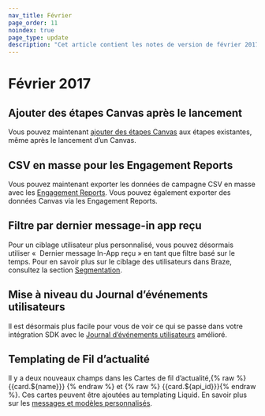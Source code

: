 ```yaml
---
nav_title: Février
page_order: 11
noindex: true
page_type: update
description: "Cet article contient les notes de version de février 2017."
---
```


# Février 2017

## Ajouter des étapes Canvas après le lancement

Vous pouvez maintenant [ajouter des étapes Canvas][23] aux étapes existantes, même après le lancement d’un Canvas.

## CSV en masse pour les Engagement Reports

Vous pouvez maintenant exporter les données de campagne CSV en masse avec les [Engagement Reports][22]. Vous pouvez également exporter des données Canvas via les Engagement Reports.

## Filtre par dernier message-in app reçu

Pour un ciblage utilisateur plus personnalisé, vous pouvez désormais utiliser «  Dernier message In-App reçu » en tant que filtre basé sur le temps. Pour en savoir plus sur le ciblage des utilisateurs dans Braze, consultez la section [Segmentation][21].

## Mise à niveau du Journal d’événements utilisateurs

Il est désormais plus facile pour vous de voir ce qui se passe dans votre intégration SDK avec le [Journal d’événements utilisateurs][20] amélioré.

## Templating de Fil d’actualité

Il y a deux nouveaux champs dans les Cartes de fil d’actualité,{% raw %} {{card.${name}}} {% endraw %} et {% raw %}  {{card.${api_id}}}{% endraw %}. Ces cartes peuvent être ajoutées au templating Liquid. En savoir plus sur les [messages et modèles personnalisés][19].

[19]: {{site.baseurl}}/user_guide/personalization_and_dynamic_content/personalized_messaging/#personalized-messaging
[20]: {{site.baseurl}}/user_guide/administrative/app_settings/developer_console/event_user_log_tab/#event-user-log-tab
[21]: {{site.baseurl}}/user_guide/engagement_tools/segments/creating_a_segment/
[22]: {{site.baseurl}}/user_guide/data_and_analytics/your_reports/engagement_reports/#engagement-reports
[23]: {{site.baseurl}}/user_guide/engagement_tools/canvas/create_a_canvas/create_a_canvas/#creating-a-canvas
[98]:{{site.baseurl}}/user_guide/onboarding/platform_administrative_features/#authentication-rules
